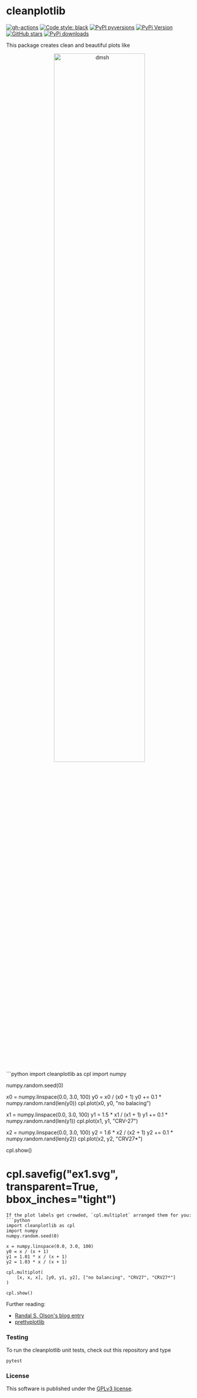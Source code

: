 # cleanplotlib

[![gh-actions](https://img.shields.io/github/workflow/status/nschloe/cleanplotlib/ci?style=flat-square)](https://github.com/nschloe/cleanplotlib/actions?query=workflow%3Aci)
[![Code style: black](https://img.shields.io/badge/code%20style-black-000000.svg?style=flat-square)](https://github.com/psf/black)
[![PyPI pyversions](https://img.shields.io/pypi/pyversions/cleanplotlib.svg?style=flat-square)](https://pypi.org/pypi/cleanplotlib/)
[![PyPi Version](https://img.shields.io/pypi/v/cleanplotlib.svg?style=flat-square)](https://pypi.org/project/cleanplotlib)
[![GitHub stars](https://img.shields.io/github/stars/nschloe/cleanplotlib.svg?logo=github&label=Stars&logoColor=white&style=flat-square)](https://github.com/nschloe/cleanplotlib)
[![PyPi downloads](https://img.shields.io/pypi/dm/cleanplotlib.svg?style=flat-square)](https://pypistats.org/packages/cleanplotlib)

This package creates clean and beautiful plots like

<p align="center">
<img alt="dmsh" src="https://nschloe.github.io/cleanplotlib/ex1.svg" width="70%">
</p>
```python
import cleanplotlib as cpl
import numpy

numpy.random.seed(0)

x0 = numpy.linspace(0.0, 3.0, 100)
y0 = x0 / (x0 + 1)
y0 += 0.1 * numpy.random.rand(len(y0))
cpl.plot(x0, y0, "no balacing")

x1 = numpy.linspace(0.0, 3.0, 100)
y1 = 1.5 * x1 / (x1 + 1)
y1 += 0.1 * numpy.random.rand(len(y1))
cpl.plot(x1, y1, "CRV-27")

x2 = numpy.linspace(0.0, 3.0, 100)
y2 = 1.6 * x2 / (x2 + 1)
y2 += 0.1 * numpy.random.rand(len(y2))
cpl.plot(x2, y2, "CRV27*")

cpl.show()
# cpl.savefig("ex1.svg", transparent=True, bbox_inches="tight")
```
If the plot labels get crowded, `cpl.multiplot` arranged them for you:
```python
import cleanplotlib as cpl
import numpy
numpy.random.seed(0)

x = numpy.linspace(0.0, 3.0, 100)
y0 = x / (x + 1)
y1 = 1.01 * x / (x + 1)
y2 = 1.03 * x / (x + 1)

cpl.multiplot(
    [x, x, x], [y0, y1, y2], ["no balancing", "CRV27", "CRV27*"]
)

cpl.show()
```
Further reading:

 * [Randal S. Olson's blog entry](http://www.randalolson.com/2014/06/28/how-to-make-beautiful-data-visualizations-in-python-with-matplotlib/)
 * [prettyplotlib](https://github.com/olgabot/prettyplotlib)


### Testing

To run the cleanplotlib unit tests, check out this repository and type
```
pytest
```

### License

This software is published under the [GPLv3 license](https://www.gnu.org/licenses/gpl-3.0.en.html).
